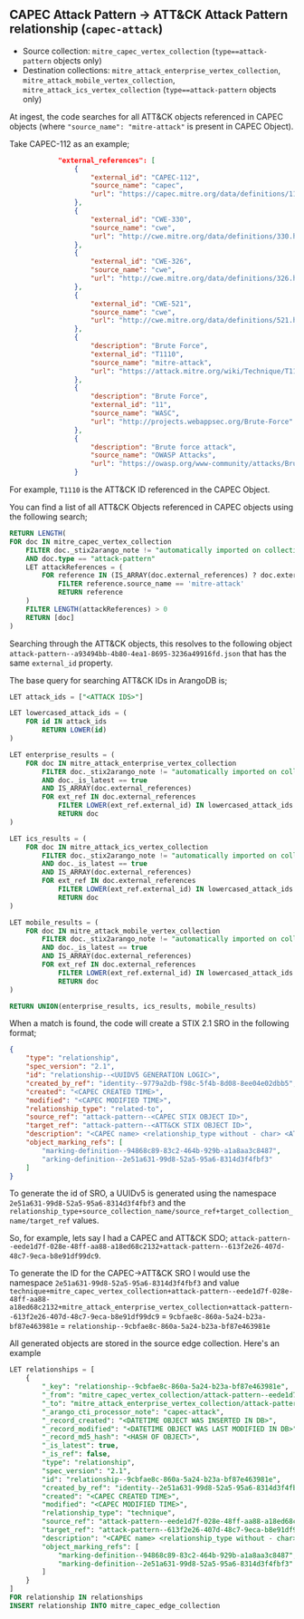 ## CAPEC Attack Pattern -> ATT&CK Attack Pattern relationship (`capec-attack`)

* Source collection: `mitre_capec_vertex_collection` (`type==attack-pattern` objects only)
* Destination collections: `mitre_attack_enterprise_vertex_collection`, `mitre_attack_mobile_vertex_collection`, `mitre_attack_ics_vertex_collection` (`type==attack-pattern` objects only)

At ingest, the code searches for all ATT&CK objects referenced in CAPEC objects (where `"source_name": "mitre-attack"` is present in CAPEC Object).

Take CAPEC-112 as an example;

```json
            "external_references": [
                {
                    "external_id": "CAPEC-112",
                    "source_name": "capec",
                    "url": "https://capec.mitre.org/data/definitions/112.html"
                },
                {
                    "external_id": "CWE-330",
                    "source_name": "cwe",
                    "url": "http://cwe.mitre.org/data/definitions/330.html"
                },
                {
                    "external_id": "CWE-326",
                    "source_name": "cwe",
                    "url": "http://cwe.mitre.org/data/definitions/326.html"
                },
                {
                    "external_id": "CWE-521",
                    "source_name": "cwe",
                    "url": "http://cwe.mitre.org/data/definitions/521.html"
                },
                {
                    "description": "Brute Force",
                    "external_id": "T1110",
                    "source_name": "mitre-attack",
                    "url": "https://attack.mitre.org/wiki/Technique/T1110"
                },
                {
                    "description": "Brute Force",
                    "external_id": "11",
                    "source_name": "WASC",
                    "url": "http://projects.webappsec.org/Brute-Force"
                },
                {
                    "description": "Brute force attack",
                    "source_name": "OWASP Attacks",
                    "url": "https://owasp.org/www-community/attacks/Brute_force_attack"
                }
```

For example, `T1110` is the ATT&CK ID referenced in the CAPEC Object.

You can find a list of all ATT&CK Objects referenced in CAPEC objects using the following search;

```sql
RETURN LENGTH(
FOR doc IN mitre_capec_vertex_collection
    FILTER doc._stix2arango_note != "automatically imported on collection creation"
    AND doc.type == "attack-pattern"
    LET attackReferences = (
        FOR reference IN (IS_ARRAY(doc.external_references) ? doc.external_references : [])
            FILTER reference.source_name == 'mitre-attack'
            RETURN reference
    )
    FILTER LENGTH(attackReferences) > 0
    RETURN [doc]
)
```

Searching through the ATT&CK objects, this resolves to the following object `attack-pattern--a93494bb-4b80-4ea1-8695-3236a49916fd.json` that has the same `external_id` property.

The base query for searching ATT&CK IDs in ArangoDB is;

```sql
LET attack_ids = ["<ATTACK IDS>"]

LET lowercased_attack_ids = (
    FOR id IN attack_ids
        RETURN LOWER(id)
)

LET enterprise_results = (
    FOR doc IN mitre_attack_enterprise_vertex_collection
        FILTER doc._stix2arango_note != "automatically imported on collection creation"
        AND doc._is_latest == true
        AND IS_ARRAY(doc.external_references)
        FOR ext_ref IN doc.external_references
            FILTER LOWER(ext_ref.external_id) IN lowercased_attack_ids
            RETURN doc
)

LET ics_results = (
    FOR doc IN mitre_attack_ics_vertex_collection
        FILTER doc._stix2arango_note != "automatically imported on collection creation"
        AND doc._is_latest == true
        AND IS_ARRAY(doc.external_references)
        FOR ext_ref IN doc.external_references
            FILTER LOWER(ext_ref.external_id) IN lowercased_attack_ids
            RETURN doc
)

LET mobile_results = (
    FOR doc IN mitre_attack_mobile_vertex_collection
        FILTER doc._stix2arango_note != "automatically imported on collection creation"
        AND doc._is_latest == true
        AND IS_ARRAY(doc.external_references)
        FOR ext_ref IN doc.external_references
            FILTER LOWER(ext_ref.external_id) IN lowercased_attack_ids
            RETURN doc
)

RETURN UNION(enterprise_results, ics_results, mobile_results)
```

When a match is found, the code will create a STIX 2.1 SRO in the following format;

```json
{
    "type": "relationship",
    "spec_version": "2.1",
    "id": "relationship--<UUIDV5 GENERATION LOGIC>",
    "created_by_ref": "identity--9779a2db-f98c-5f4b-8d08-8ee04e02dbb5",
    "created": "<CAPEC CREATED TIME>",
    "modified": "<CAPEC MODIFIED TIME>",
    "relationship_type": "related-to",
    "source_ref": "attack-pattern--<CAPEC STIX OBJECT ID>",
    "target_ref": "attack-pattern--<ATT&CK STIX OBJECT ID>",
    "description": "<CAPEC name> <relationship_type without - char> <ATT&CK name>",
    "object_marking_refs": [
        "marking-definition--94868c89-83c2-464b-929b-a1a8aa3c8487",
        "arking-definition--2e51a631-99d8-52a5-95a6-8314d3f4fbf3"
    ]
}
```

To generate the id of SRO, a UUIDv5 is generated using the namespace `2e51a631-99d8-52a5-95a6-8314d3f4fbf3` and the `relationship_type+source_collection_name/source_ref+target_collection_name/target_ref` values.

So, for example, lets say I had a CAPEC and ATT&CK SDO; `attack-pattern--eede1d7f-028e-48ff-aa88-a18ed68c2132+attack-pattern--613f2e26-407d-48c7-9eca-b8e91df99dc9`.

To generate the ID for the CAPEC->ATT&CK SRO I would use the namespace `2e51a631-99d8-52a5-95a6-8314d3f4fbf3` and value `technique+mitre_capec_vertex_collection+attack-pattern--eede1d7f-028e-48ff-aa88-a18ed68c2132+mitre_attack_enterprise_vertex_collection+attack-pattern--613f2e26-407d-48c7-9eca-b8e91df99dc9` = `9cbfae8c-860a-5a24-b23a-bf87e463981e` = `relationship--9cbfae8c-860a-5a24-b23a-bf87e463981e`

All generated objects are stored in the source edge collection. Here's an example

```sql
LET relationships = [
    {
        "_key": "relationship--9cbfae8c-860a-5a24-b23a-bf87e463981e",
        "_from": "mitre_capec_vertex_collection/attack-pattern--eede1d7f-028e-48ff-aa88-a18ed68c2132",
        "_to": "mitre_attack_enterprise_vertex_collection/attack-pattern--613f2e26-407d-48c7-9eca-b8e91df99dc9",
        "_arango_cti_processor_note": "capec-attack",
        "_record_created": "<DATETIME OBJECT WAS INSERTED IN DB>",
        "_record_modified": "<DATETIME OBJECT WAS LAST MODIFIED IN DB>",
        "_record_md5_hash": "<HASH OF OBJECT>",
        "_is_latest": true,
        "_is_ref": false,
        "type": "relationship",
        "spec_version": "2.1",
        "id": "relationship--9cbfae8c-860a-5a24-b23a-bf87e463981e",
        "created_by_ref": "identity--2e51a631-99d8-52a5-95a6-8314d3f4fbf3",
        "created": "<CAPEC CREATED TIME>",
        "modified": "<CAPEC MODIFIED TIME>",
        "relationship_type": "technique",
        "source_ref": "attack-pattern--eede1d7f-028e-48ff-aa88-a18ed68c2132",
        "target_ref": "attack-pattern--613f2e26-407d-48c7-9eca-b8e91df99dc9",
        "description": "<CAPEC name> <relationship_type without - char> <ATT&CK name>",
        "object_marking_refs": [
            "marking-definition--94868c89-83c2-464b-929b-a1a8aa3c8487",
            "marking-definition--2e51a631-99d8-52a5-95a6-8314d3f4fbf3"
        ]
    }
]
FOR relationship IN relationships
INSERT relationship INTO mitre_capec_edge_collection
```